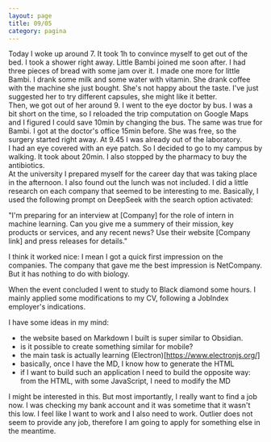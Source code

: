 ```yaml
--- 
layout: page
title: 09/05
category: pagina
---
```


Today I woke up around 7. It took 1h to convince myself to get out of
the bed. I took a shower right away. Little Bambi joined me soon after. I had
three pieces of bread with some jam over it. I made one more for little Bambi. I
drank some milk and some water with vitamin. She drank coffee with the machine
she just bought. She's not happy about the taste. I've just suggested her to try
different capsules, she might like it better.  
Then, we got out of her around 9. I went to the eye doctor by bus. I was a bit
short on the time, so I reloaded the trip computation on Google Maps and I
figured I could save 10min by changing the bus. The same was true for Bambi.
I got at the doctor's office 15min before. She was free, so the surgery started
right away. At 9.45 I was already out of the laboratory.  
I had an eye covered with an eye patch. So I decided to go to my campus by
walking. It took about 20min. I also stopped by the pharmacy to buy the
antibiotics.  
At the university I prepared myself for the career day that was taking place in
the afternoon. I also found out the lunch was not included. I did a little
research on each company that seemed to be interesting to me.
Basically, I used the following prompt on DeepSeek with the search option
activated:

"I'm preparing for an interview at [Company] for the role of intern in machine
learning. Can you give me a summery of their mission, key products or services,
and any recent news? Use their website [Company link] and press releases for 
details."

I think it worked nice: I mean I got a quick first impression on the companies.
The company that gave me the best impression is NetCompany. But it has nothing
to do with biology.

When the event concluded I went to study to Black diamond some hours.
I mainly applied some modifications to my CV, following a JobIndex employer's
indications.

I have some ideas in my mind:
- the website based on Markdown I built is super similar to Obsidian.
- is it possible to create something similar for mobile?
- the main task is actually learning (Electron)[https://www.electronjs.org/]
- basically, once I have the MD, I know how to generate the HTML
- if I want to build such an application I need to build the opposite way:
  from the HTML, with some JavaScript, I need to modify the MD

I might be interested in this.
But most importantly, I really want to find a job now. I was checking my bank
account and it was sometime that it wasn't this low. I feel like I want to work
and I also need to work. Outlier does not seem to provide any job, therefore I
am going to apply for something else in the meantime.
